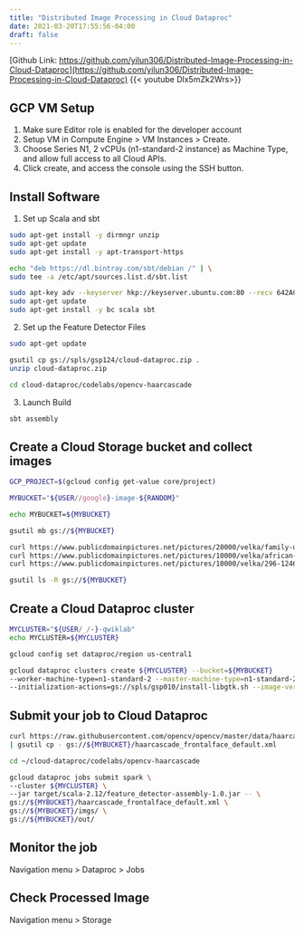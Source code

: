 ```yaml
---
title: "Distributed Image Processing in Cloud Dataproc"
date: 2021-03-20T17:55:56-04:00
draft: false
---
```


[Github Link: https://github.com/yilun306/Distributed-Image-Processing-in-Cloud-Dataproc](https://github.com/yilun306/Distributed-Image-Processing-in-Cloud-Dataproc)
{{< youtube Dlx5mZk2Wrs>}}
## GCP VM Setup
1. Make sure Editor role is enabled for the developer account
2. Setup VM in Compute Engine > VM Instances > Create.
3. Choose Series N1, 2 vCPUs (n1-standard-2 instance) as Machine Type, and allow full access to all Cloud APIs.
4. Click create, and access the console using the SSH button.

## Install Software
1. Set up Scala and sbt
```bash
sudo apt-get install -y dirmngr unzip
sudo apt-get update
sudo apt-get install -y apt-transport-https
```
```bash
echo "deb https://dl.bintray.com/sbt/debian /" | \
sudo tee -a /etc/apt/sources.list.d/sbt.list
```
```bash
sudo apt-key adv --keyserver hkp://keyserver.ubuntu.com:80 --recv 642AC823
sudo apt-get update
sudo apt-get install -y bc scala sbt
```

2. Set up the Feature Detector Files
```bash
sudo apt-get update
```
```bash
gsutil cp gs://spls/gsp124/cloud-dataproc.zip .
unzip cloud-dataproc.zip
```
```bash
cd cloud-dataproc/codelabs/opencv-haarcascade
```
3. Launch Build
```bash
sbt assembly
```

## Create a Cloud Storage bucket and collect images
```bash
GCP_PROJECT=$(gcloud config get-value core/project)
```
```bash
MYBUCKET="${USER//google}-image-${RANDOM}"
```
```bash
echo MYBUCKET=${MYBUCKET}
```
```bash
gsutil mb gs://${MYBUCKET}
```
```bash
curl https://www.publicdomainpictures.net/pictures/20000/velka/family-of-three-871290963799xUk.jpg | gsutil cp - gs://${MYBUCKET}/imgs/family-of-three.jpg
curl https://www.publicdomainpictures.net/pictures/10000/velka/african-woman-331287912508yqXc.jpg | gsutil cp - gs://${MYBUCKET}/imgs/african-woman.jpg
curl https://www.publicdomainpictures.net/pictures/10000/velka/296-1246658839vCW7.jpg | gsutil cp - gs://${MYBUCKET}/imgs/classroom.jpg
```
```bash
gsutil ls -R gs://${MYBUCKET}
```

## Create a Cloud Dataproc cluster
```bash
MYCLUSTER="${USER/_/-}-qwiklab"
echo MYCLUSTER=${MYCLUSTER}
```
```bash
gcloud config set dataproc/region us-central1
```
```bash
gcloud dataproc clusters create ${MYCLUSTER} --bucket=${MYBUCKET} 
--worker-machine-type=n1-standard-2 --master-machine-type=n1-standard-2 
--initialization-actions=gs://spls/gsp010/install-libgtk.sh --image-version=2.0  
```

## Submit your job to Cloud Dataproc
```bash
curl https://raw.githubusercontent.com/opencv/opencv/master/data/haarcascades/haarcascade_frontalface_default.xml 
| gsutil cp - gs://${MYBUCKET}/haarcascade_frontalface_default.xml
```
```bash
cd ~/cloud-dataproc/codelabs/opencv-haarcascade
```
```bash
gcloud dataproc jobs submit spark \
--cluster ${MYCLUSTER} \
--jar target/scala-2.12/feature_detector-assembly-1.0.jar -- \
gs://${MYBUCKET}/haarcascade_frontalface_default.xml \
gs://${MYBUCKET}/imgs/ \
gs://${MYBUCKET}/out/
```
## Monitor the job
Navigation menu > Dataproc > Jobs

## Check Processed Image
Navigation menu > Storage
